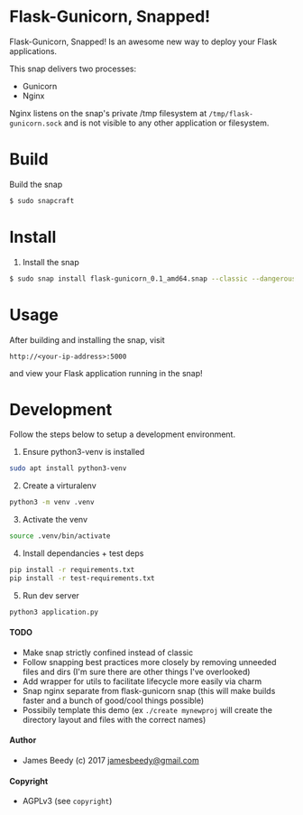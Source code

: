 # Flask-Gunicorn, Snapped!

Flask-Gunicorn, Snapped! Is an awesome new way to deploy your Flask applications.


This snap delivers two processes:
* Gunicorn
* Nginx

Nginx listens on the snap's private /tmp filesystem at `/tmp/flask-gunicorn.sock` and is not visible to any other application or filesystem.


# Build
Build the snap

```bash
$ sudo snapcraft
```

# Install
1) Install the snap

```bash
$ sudo snap install flask-gunicorn_0.1_amd64.snap --classic --dangerous
```


# Usage
After building and installing the snap, visit
```
http://<your-ip-address>:5000
```
and view your Flask application running in the snap!


# Development
Follow the steps below to setup a development environment.

1. Ensure python3-venv is installed
```bash
sudo apt install python3-venv
```
2. Create a virturalenv
```bash
python3 -m venv .venv
```
3. Activate the venv
```bash
source .venv/bin/activate
```
4. Install dependancies + test deps
```bash
pip install -r requirements.txt
pip install -r test-requirements.txt

```
5. Run dev server
```bash
python3 application.py
```


#### TODO
* Make snap strictly confined instead of classic
* Follow snapping best practices more closely by removing unneeded files and dirs (I'm sure there are other things I've overlooked)
* Add wrapper for utils to facilitate lifecycle more easily via charm
* Snap nginx separate from flask-gunicorn snap (this will make builds faster and a bunch of good/cool things possible)
* Possibily template this demo (ex `./create mynewproj` will create the directory layout and files with the correct names)


#### Author
* James Beedy (c) 2017 <jamesbeedy@gmail.com>

#### Copyright
* AGPLv3 (see `copyright`)
